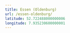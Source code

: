 ```yaml
---
title: Essen (Oldenburg)
url: /essen-oldenburg/
latitude: 52.722488000000006
longitude: 7.935230600000001
---
```

